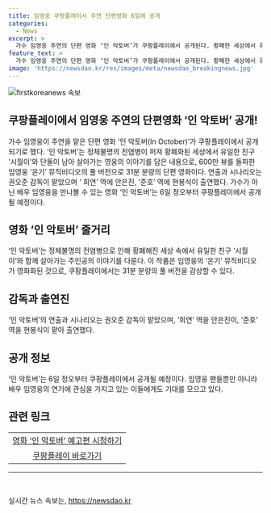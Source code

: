 ```yaml
---
title: 임영웅 쿠팡플레이서 주연 단편영화 6일에 공개
categories:
  - News
excerpt: >
  가수 임영웅 주연의 단편 영화 ‘인 악토버’가 쿠팡플레이에서 공개된다. 황폐한 세상에서 유일한 친구와 살아가는 영웅의 이야기를 담은 31분 분량의 단편영화이며, 임영웅은 배우로서의 모습을 선보인다. 감독은 권오준으로 안은진과 현봉식이 주연을 맡았다. 6일 정오에 공개 예정.
feature_text: >
  가수 임영웅 주연의 단편 영화 ‘인 악토버’가 쿠팡플레이에서 공개된다. 황폐한 세상에서 유일한 친구와 살아가는 영웅의 이야기를 담은 31분 분량의 단편영화이며, 임영웅은 배우로서의 모습을 선보인다. 감독은 권오준으로 안은진과 현봉식이 주연을 맡았다. 6일 정오에 공개 예정.
image: 'https://newsdao.kr/res/images/meta/newsdao_breakingnews.jpg'
---
```


<p><img src="https://newsdao.kr/res/images/meta/newsdao_breakingnews.jpg" alt="firstkoreanews 속보" /></p>

<h2 data-ke-size="size26">쿠팡플레이에서 임영웅 주연의 단편영화 ‘인 악토버’ 공개!</h2>

<p data-ke-size="size16">가수 임영웅이 주연을 맡은 단편 영화 ‘인 악토버(In October)’가 쿠팡플레이에서 공개되기로 했다. ‘인 악토버’는 정체불명의 전염병이 퍼져 황폐화된 세상에서 유일한 친구 ‘시월이’와 단둘이 남아 살아가는 영웅의 이야기를 담은 내용으로, 600만 뷰를 돌파한 임영웅 ‘온기’ 뮤직비디오의 풀 버전으로 31분 분량의 단편 영화이다. 연출과 시나리오는 권오준 감독이 맡았으며 ‘ 희연’ 역에 안은진, ‘준호’ 역에 현봉식이 출연했다. 가수가 아닌 배우 임영웅을 만나볼 수 있는 영화 ‘인 악토버’는 6일 정오부터 쿠팡플레이에서 공개될 예정이다.</p>

<h2 data-ke-size="size26">영화 ‘인 악토버’ 줄거리</h2>

<p data-ke-size="size16">‘인 악토버’는 정체불명의 전염병으로 인해 황폐해진 세상 속에서 유일한 친구 ‘시월이’와 함께 살아가는 주인공의 이야기를 다룬다. 이 작품은 임영웅의 ‘온기’ 뮤직비디오가 영화화된 것으로, 쿠팡플레이에서는 31분 분량의 풀 버전을 감상할 수 있다.</p>

<h2 data-ke-size="size26">감독과 출연진</h2>

<p data-ke-size="size16">‘인 악토버’의 연출과 시나리오는 권오준 감독이 맡았으며, ‘희연’ 역을 안은진이, ‘준호’ 역을 현봉식이 맡아 출연했다.</p>

<h2 data-ke-size="size26">공개 정보</h2>

<p data-ke-size="size16">‘인 악토버’는 6일 정오부터 쿠팡플레이에서 공개될 예정이다. 임영웅 팬들뿐만 아니라 배우 임영웅의 연기에 관심을 가지고 있는 이들에게도 기대를 모으고 있다.</p>

<h2 data-ke-size="size26">관련 링크</h2>

<table>
<tbody>
<tr>
<td style="text-align: center; height: 17px;"><a href="링크">영화 ‘인 악토버’ 예고편 시청하기</a></td>
</tr>
<tr>
<td style="text-align: center; height: 17px;"><a href="링크">쿠팡플레이 바로가기</a></td>
</tr>
</tbody>
</table>

<hr data-ke-size="size16">

<p data-ke-size="size16">&nbsp;</p>
실시간 뉴스 속보는, <a href="https://newsdao.kr" rel="dofollow">https://newsdao.kr</a>


